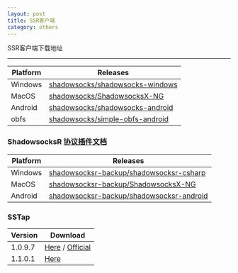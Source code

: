 ```yaml
---
layout: post
title: SSR客户端
category: others
---
```

SSR客户端下载地址

---



| Platform | Releases                                                                                       |
| -------- | ---------------------------------------------------------------------------------------------- |
| Windows  | [shadowsocks/shadowsocks-windows](https://github.com/shadowsocks/shadowsocks-windows/releases) |
| MacOS    | [shadowsocks/ShadowsocksX-NG](https://github.com/shadowsocks/ShadowsocksX-NG/releases)         |
| Android  | [shadowsocks/shadowsocks-android](https://github.com/shadowsocks/shadowsocks-android/releases) |
| obfs     | [shadowsocks/simple-obfs-android](https://github.com/shadowsocks/simple-obfs-android/releases) |

### ShadowsocksR [协议插件文档](https://github.com/shadowsocksr-backup/shadowsocks-rss/blob/master/ssr.md)

| Platform | Releases                                                                                                         |
| -------- | ---------------------------------------------------------------------------------------------------------------- |
| Windows  | [shadowsocksr-backup/shadowsocksr-csharp](https://github.com/shadowsocksr-backup/shadowsocksr-csharp/releases)   |
| MacOS    | [shadowsocksr-backup/ShadowsocksX-NG](https://github.com/shadowsocksr-backup/ShadowsocksX-NG/releases)           |
| Android  | [shadowsocksr-backup/shadowsocksr-android](https://github.com/shadowsocksr-backup/shadowsocksr-android/releases) |

### SSTap

| Version | Download                                                                                                                                                                        |
| ------- | ------------------------------------------------------------------------------------------------------------------------------------------------------------------------------- |
| 1.0.9.7 | [Here](https://github.com/Tsuk1ko/SS-and-SSR-Collection/raw/master/SSTap/SSTap-beta-setup-1.0.9.7.zip) / [Official](https://www.sockscap64.com/sstap-enjoy-gaming-enjoy-sstap/) |
| 1.1.0.1 | [Here](https://github.com/Tsuk1ko/SS-and-SSR-Collection/raw/master/SSTap/SSTap-beta-setup-1.1.0.1.zip)                                                                          |
